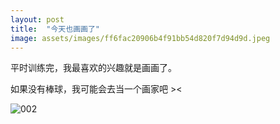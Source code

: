 ```yaml
---
layout: post
title:  "今天也画画了"
image: assets/images/ff6fac20906b4f91bb54d820f7d94d9d.jpeg
---
```



平时训练完，我最喜欢的兴趣就是画画了。

如果没有棒球，我可能会去当一个画家吧 ><

![002](../assets/images/e0897b3f244f48cbb9540e74af96e14b.jpeg)

